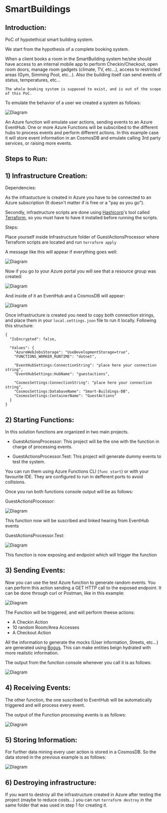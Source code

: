 # SmartBuildings

## Introduction:

PoC of hypotethical smart building system.

We start from the hypothesis of a complete booking system. 

When a client books a room in the SmartBuilding system he/she should have access to an internal mobile app to perform Checkin/Checkout, open room doors, manage room gadgets (climate, TV, etc...), access to restricted areas (Gym, Simming Pool, etc...). Also the building itself can send events of status, temperatures, etc...

```
The whole booking system is supposed to exist, and is out of the scope of this PoC.
```

To emulate the behavior of a user we created a system as follows:

![Diagram](https://github.com/AngelEMV/SmartBuildings/blob/master/Assets/Diagram1.png "Diagram")

An Azure function will emulate user actions, sending events to an Azure EventHub. One or more Azure Functions will be subscribed to the different hubs to process events and perform different actions. In this example case it will store event information in an CosmosDB and emulate calling 3rd party services, or raising more events.

## Steps to Run:

## 1) Infrastructure Creation:

Dependencies:

As the infrastucture is created in Azure you have to be connected to an Azure subscription (It doesn't matter if is free or a "pay as you go"). 

Secondly, infrastructure scripts are done using [Hashicorp](https://www.hashicorp.com/ "Hashicorp")'s tool called [Terraform](https://www.terraform.io/ "Terraform"), so you must have to have it installed before running the scripts.

Steps:

Place yourself inside Infrastructure folder of GuestActionsProcessor where Terraform scripts are located and run ``` terraform apply ```

A message like this will appear if everything goes well:

![Diagram](https://github.com/AngelEMV/SmartBuildings/blob/master/Assets/Infra_TerraformApplyComplete.png "Diagram")

Now if you go to your Azure portal you will see that a resource group was created:

![Diagram](https://github.com/AngelEMV/SmartBuildings/blob/master/Assets/Infra_ResourceGroup.png "Diagram")

And inside of it an EventHub and a CosmosDB will appear:

![Diagram](https://github.com/AngelEMV/SmartBuildings/blob/master/Assets/Infra_Content.png "Diagram")

Once infrastructure is created you need to copy both connection strings, and place them in your ```local.settings.json``` file to run it locally. Following this structure:

```
{
  "IsEncrypted": false,

  "Values": {
    "AzureWebJobsStorage": "UseDevelopmentStorage=true",
    "FUNCTIONS_WORKER_RUNTIME": "dotnet",

    "EventHubSettings:ConnectionString": "place here your connection string",
    "EventHubSettings:HubName": "guestactions",

    "CosmosSettings:ConnectionString": "place here your connection string",
    "CosmosSettings:DatabaseName": "Smart-Buildings-DB",
    "CosmosSettings:ContainerName": "GuestActions"
  }
}
```

## 2) Starting Functions:

In this solution functions are organized in two main projects.

- GuestActionsProcessor: This project will be the one with the function in charge of processing events.

- GuestActionsProcessor.Test: This project will generate dummy events to test the system.

You can run them using Azure Functions CLI (```func start```) or with your favourite IDE. They are configured to run in defferent ports to avoid collisions.

Once you run both functions console output will be as follows:

GuestActionsProcessor: 

![Diagram](https://github.com/AngelEMV/SmartBuildings/blob/master/Assets/Running_GuestActionsProcessor.png "Diagram")

This function now will be suscribed and linked hearing from EventHub events

GuestActionsProcessor.Test: 

![Diagram](https://github.com/AngelEMV/SmartBuildings/blob/master/Assets/Running_GuestActionsProcessorTest.png "Diagram")

This function is now exposing and endpoint which will trigger the function

## 3) Sending Events:

Now you can use the test Azure function to generate random events. You can perform this action sending a GET HTTP call to the exposed endpoint. It can be done through curl or Postman, like in this example:

![Diagram](https://github.com/AngelEMV/SmartBuildings/blob/master/Assets/postman.png "Diagram")

The Function will be triggered, and will perform theese actions:
- A Checkin Action
- 10 random Room/Area Accesses
- A Checkout Action

All the information to generate the mocks (User information, Streets, etc...) are generated using [Bogus](https://github.com/bchavez/Bogus "Bogus"). This can make entities beign hydrated with more realistic information.

The output from the function console whenever you call it is as follows:

![Diagram](https://github.com/AngelEMV/SmartBuildings/blob/master/Assets/SendingEvents.png "Diagram")

## 4) Receiving Events:

The other function, the one suscribed to EventHub will be automatically triggered and will process every event.

The output of the Function processing events is as follows:

![Diagram](https://github.com/AngelEMV/SmartBuildings/blob/master/Assets/ProcessingEvents.png "Diagram")

## 5) Storing Information:

For further data mining every user action is stored in a CosmosDB. So the data stored in the previous example is as follows:

![Diagram](https://github.com/AngelEMV/SmartBuildings/blob/master/Assets/DataStored.png "Diagram")

## 6) Destroying infrastructure:

If you want to destroy all the infrastructure created in Azure after testing the project (maybe to reduce costs...) you can run ```terraform destroy``` in the same folder that was used in step 1 for creating it. 